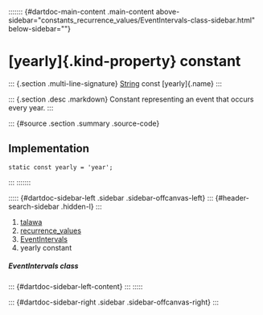 ::::::: {#dartdoc-main-content .main-content above-sidebar="constants_recurrence_values/EventIntervals-class-sidebar.html" below-sidebar=""}
<div>

# [yearly]{.kind-property} constant

</div>

::: {.section .multi-line-signature}
[String](https://api.flutter.dev/flutter/dart-core/String-class.html)
const [yearly]{.name}
:::

::: {.section .desc .markdown}
Constant representing an event that occurs every year.
:::

::: {#source .section .summary .source-code}
## Implementation

``` language-dart
static const yearly = 'year';
```
:::
:::::::

::::: {#dartdoc-sidebar-left .sidebar .sidebar-offcanvas-left}
::: {#header-search-sidebar .hidden-l}
:::

1.  [talawa](../../index.html)
2.  [recurrence_values](../../constants_recurrence_values/)
3.  [EventIntervals](../../constants_recurrence_values/EventIntervals-class.html)
4.  yearly constant

##### EventIntervals class

::: {#dartdoc-sidebar-left-content}
:::
:::::

::: {#dartdoc-sidebar-right .sidebar .sidebar-offcanvas-right}
:::
